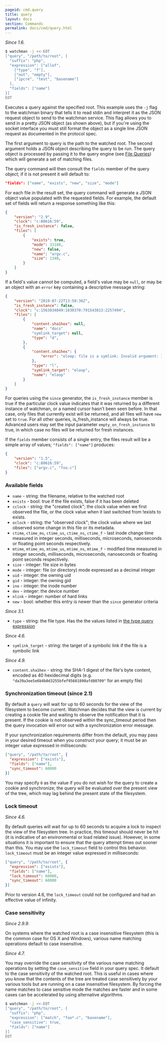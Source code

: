 ```yaml
---
pageid: cmd.query
title: query
layout: docs
section: Commands
permalink: docs/cmd/query.html
---
```


*Since 1.6.*

```bash
$ watchman -j <<-EOT
["query", "/path/to/root", {
  "suffix": "php",
  "expression": ["allof",
    ["type", "f"],
    ["not", "empty"],
    ["ipcre", "test", "basename"]
  ],
  "fields": ["name"]
}]
EOT
```

Executes a query against the specified root. This example uses the `-j` flag to
the watchman binary that tells it to read stdin and interpret it as the JSON
request object to send to the watchman service.  This flag allows you to send
in a pretty JSON object (as shown above), but if you're using the socket
interface you must still format the object as a single line JSON request as
documented in the protocol spec.

The first argument to query is the path to the watched root.  The second
argument holds a JSON object describing the query to be run.  The query object
is processed by passing it to the query engine (see [File Queries](
/watchman/docs/file-query.html)) which will generate a set of matching files.

The query command will then consult the `fields` member of the query object;
if it is not present it will default to:

```json
"fields": ["name", "exists", "new", "size", "mode"]
```

For each file in the result set, the query command will generate a JSON object
value populated with the requested fields.  For example, the default set of
fields will return a response something like this:

```json
{
    "version": "2.9",
    "clock": "c:80616:59",
    "is_fresh_instance": false,
    "files": [
        {
            "exists": true,
            "mode": 33188,
            "new": false,
            "name": "argv.c",
            "size": 1340,
        }
    ]
}
```

If a field's value cannot be computed, a field's value may be `null`, or may
be an object with an `error` key containing a descriptive message string:

```json
{
    "version": "2019-07-22T13:50:36Z",
    "is_fresh_instance": false,
    "clock": "c:1563834049:1830370:791543813:2257494",
    "files": [
        {
            "content.sha1hex": null,
            "name": "docs"
            "symlink_target": null,
            "type": "d",
        },
        {
            "content.sha1hex": {
                "error": "eloop: file is a symlink: Invalid argument: Invalid argument"
            },
            "type": "l",
            "symlink_target": "eloop",
            "name": "eloop"
        }
    ]
}
```

For queries using the `since` generator, the `is_fresh_instance` member is true
if the particular clock value indicates that it was returned by a different
instance of watchman, or a named cursor hasn't been seen before. In that case,
only files that currently exist will be returned, and all files will have `new`
set to `true`. For all other queries, is_fresh_instance will always be true.
Advanced users may set the input parameter `empty_on_fresh_instance` to true,
in which case no files will be returned for fresh instances.

If the `fields` member consists of a single entry, the files result will be a
simple array of values; ```"fields": ["name"]``` produces:

```json
{
    "version": "1.5",
    "clock": "c:80616:59",
    "files": ["argv.c", "foo.c"]
}
```

### Available fields

 * `name` - string: the filename, relative to the watched root
 * `exists` - bool: true if the file exists, false if it has been deleted
 * `cclock` - string: the "created clock"; the clock value when we first
observed the file, or the clock value when it last switched from
!exists to exists.
 * `oclock` - string: the "observed clock"; the clock value where we last
observed some change in this file or its metadata.
 * `ctime`, `ctime_ms`, `ctime_us`, `ctime_ns`, `ctime_f` -
last inode change time measured in integer seconds, milliseconds,
microseconds, nanoseconds or floating point seconds respectively.
 * `mtime`, `mtime_ms`, `mtime_us`, `mtime_ns`, `mtime_f` -
modified time measured in integer seconds, milliseconds,
microseconds, nanoseconds or floating point seconds respectively.
 * `size` - integer: file size in bytes
 * `mode` - integer: file (or directory) mode expressed as a decimal integer
 * `uid` - integer: the owning uid
 * `gid` - integer: the owning gid
 * `ino` - integer: the inode number
 * `dev` - integer: the device number
 * `nlink` - integer: number of hard links
 * `new` - bool: whether this entry is newer than the `since` generator criteria

*Since 3.1.*

 * `type` - string: the file type. Has the
   the values listed in [the type query expression](../expr/type.html)

*Since 4.6.*

 * `symlink_target` - string: the target of a symbolic link if the file is a
   symbolic link

*Since 4.9.*

 * `content.sha1hex` - string: the SHA-1 digest of the file's byte content,
encoded as 40 hexidecimal digits (e.g.
`"da39a3ee5e6b4b0d3255bfef95601890afd80709"` for an empty file)

### Synchronization timeout (since 2.1)

By default a `query` will wait for up to 60 seconds for the view of the
filesystem to become current.  Watchman decides that the view is current by
creating a cookie file and waiting to observe the notification that it is
present.  If the cookie is not observed within the sync_timeout period then the
query invocation will error out with a synchronization error message.

If your synchronization requirements differ from the default, you may pass in
your desired timeout when you construct your query; it must be an integer value
expressed in milliseconds:

```json
["query", "/path/to/root", {
  "expression": ["exists"],
  "fields": ["name"],
  "sync_timeout": 60000
}]
```

You may specify `0` as the value if you do not wish for the query to create
a cookie and synchronize; the query will be evaluated over the present view
of the tree, which may lag behind the present state of the filesystem.

### Lock timeout

*Since 4.6.*

By default queries will wait for up to 60 seconds to acquire a lock to inspect
the view of the filesystem tree.  In practice, this timeout should never be hit
(it is indicative of an environmental or load related issue).  However, in some
situations it is important to ensure that the query attempt times out sooner
than this.  You may use the `lock_timeout` field to control this behavior.
`lock_timeout` must be an integer value expressed in milliseconds:

```json
["query", "/path/to/root", {
  "expression": ["exists"],
  "fields": ["name"],
  "lock_timeout": 60000,
  "sync_timeout": 60000
}]
```

Prior to version 4.6, the `lock_timeout` could not be configured and had an
effective value of infinity.

### Case sensitivity

*Since 2.9.9.*

On systems where the watched root is a case insensitive filesystem (this is the
common case for OS X and Windows), various name matching operations default to
case insensitive.

*Since 4.7.*

You may override the case sensitivity of the various name matching operations
by setting the `case_sensitive` field in your query spec.  It default to the
case sensitivity of the watched root.  This is useful in cases where you know
that the contents of the tree are treated case sensitively by your various
tools but are running on a case insensitive filesystem.  By forcing the name
matches to case sensitive mode the matches are faster and in some cases can be
accelerated by using alternative algorithms.

```bash
$ watchman -j <<-EOT
["query", "/path/to/root", {
  "suffix": "php",
  "expression": ["match", "foo*.c", "basename"],
  "case_sensitive": true,
  "fields": ["name"]
}]
EOT
```
